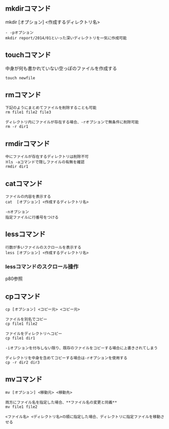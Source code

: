 ## mkdirコマンド
mkdir [オプション] <作成するディレクトリ名>

    - -pオプション
    mkdir report/2014/01といった深いディレクトリを一気に作成可能

## touchコマンド
中身が何も書かれていない空っぽのファイルを作成する

    touch newfile

## rmコマンド
    下記のようにまとめてファイルを削除することも可能
    rm file1 file2 file3
    
    ディレクトリ内にファイルが存在する場合、-rオプションで無条件に削除可能
    rm -r dir1

## rmdirコマンド

    中にファイルが存在するディレクトリは削除不可
    ※ls -aコマンドで隠しファイルの有無を確認
    rmdir dir1

## catコマンド
    ファイルの内容を表示する
    cat  [オプション] <作成するディレクトリ名>

    -nオプション
    指定ファイルに行番号をつける

## lessコマンド
    行数が多いファイルのスクロールを表示する
    less [オプション] <作成するディレクトリ名>

### lessコマンドのスクロール操作
p80参照

## cpコマンド
    cp [オプション] <コピー元> <コピー元>
    
    ファイルを別名でコピー
    cp file1 file2
    
    ファイルをディレクトリへコピー
    cp file1 dir1
    
    -iオプションを付与しない限り、既存のファイルをコピーする場合に上書きされてしまう
    
    ディレクトリを中身を含めてコピーする場合は-rオプションを使用する
    cp -r dir2 dir3

## mvコマンド
    mv [オプション] <移動元> <移動先>
    
    両方にファイル名を指定した場合、**ファイル名の変更と同義**
    mv file1 file2
    
    <ファイル名> <ディレクトリ名>の順に指定した場合、ディレクトリに指定ファイルを移動させる
